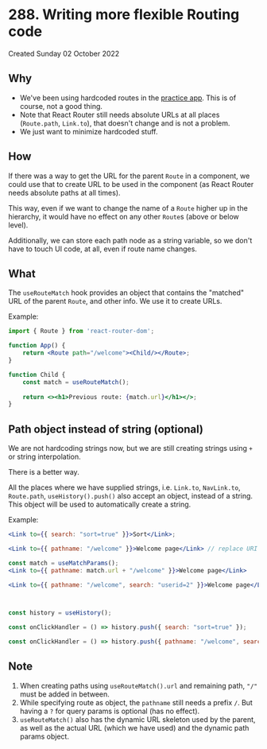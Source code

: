 # 288. Writing more flexible Routing code
Created Sunday 02 October 2022

## Why
- We've been using hardcoded routes in the [practice app](https://github.com/exemplar-codes/react-router-practice). This is of course, not a good thing.
- Note that React Router still needs absolute URLs at all places (`Route.path`, `Link.to`), that doesn't change and is not a problem.
- We just want to minimize hardcoded stuff.


## How
If there was a way to get the URL for the parent `Route` in a component, we could use that to create URL to be used in the component (as React Router needs absolute paths at all times).

This way, even if we want to change the name of a `Route` higher up in the hierarchy, it would have no effect on any other `Route`s (above or below level).

Additionally, we can store each path node as a string variable, so we don't have to touch UI code, at all, even if route name changes.

## What
The `useRouteMatch` hook provides an object that contains the "matched" URL of the parent `Route`, and other info. We use it to create URLs.

Example:
```jsx
import { Route } from 'react-router-dom';

function App() {
	return <Route path="/welcome"><Child/></Route>;
}

function Child {
	const match = useRouteMatch();
	
	return <><h1>Previous route: {match.url}</h1></>;
}
```

## Path object instead of string (optional)
We are not hardcoding strings now, but we are still creating strings using `+`  or string interpolation.

There is a better way.

All the places where we have supplied strings, i.e. `Link.to`, `NavLink.to`, `Route.path`, `useHistory().push()` also accept an object, instead of a string. This object will be used to automatically create a string.

Example:
```jsx
<Link to={{ search: "sort=true" }}>Sort</Link>;

<Link to={{ pathname: "/welcome" }}>Welcome page</Link> // replace URI

const match = useMatchParams();
<Link to={{ pathname: match.url + "/welcome" }}>Welcome page</Link>

<Link to={{ pathname: "/welcome", search: "userid=2" }}>Welcome page</Link>



const history = useHistory();

const onClickHandler = () => history.push({ search: "sort=true" });

const onClickHandler = () => history.push({ pathname: "/welcome", search: "sort=true" });
```

## Note
1. When creating paths using `useRouteMatch().url` and remaining path, `"/"` must be added in between.
2. While specifying route as object, the `pathname` still needs a prefix `/`. But having a `?` for query params is optional (has no effect).
3. `useRouteMatch()` also has the dynamic URL skeleton used by the parent, as well as the actual URL (which we have used) and the dynamic path params object.